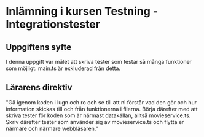 # Inlämning i kursen Testning - Integrationstester

## Uppgiftens syfte

I denna uppgift var målet att skriva tester som testar så många funktioner som möjligt.
main.ts är exkluderad från detta.

## Lärarens direktiv

"Gå igenom koden i lugn och ro och se till att ni förstår vad den gör och hur information skickas till och från funktionerna i filerna. Börja därefter med att skriva tester för koden som är närmast datakällan, alltså movieservice.ts. Skriv därefter tester som använder sig av movieservice.ts och flytta er närmare och närmare webbläsaren." 
